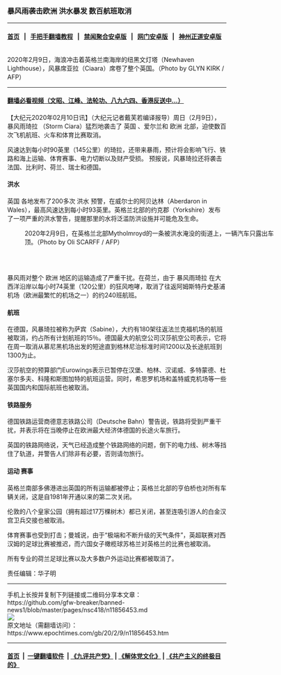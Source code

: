 ### 暴风雨袭击欧洲 洪水暴发 数百航班取消
------------------------

#### [首页](https://github.com/gfw-breaker/banned-news1/blob/master/README.md) &nbsp;&nbsp;|&nbsp;&nbsp; [手把手翻墙教程](https://github.com/gfw-breaker/guides/wiki) &nbsp;&nbsp;|&nbsp;&nbsp; [禁闻聚合安卓版](https://github.com/gfw-breaker/bn-android) &nbsp;&nbsp;|&nbsp;&nbsp; [网门安卓版](https://github.com/oGate2/oGate) &nbsp;&nbsp;|&nbsp;&nbsp; [神州正道安卓版](https://github.com/SzzdOgate/update) 



<div><img alt="" class="aligncenter wp-post-image" src="https://i.epochtimes.com/assets/uploads/2020/02/Storm-Ciara-Britain-1-600x400.jpg"/>
<div class="red16 caption">
 <p>
  2020年2月9日，海浪冲击着英格兰南海岸的纽黑文灯塔（Newhaven Lighthouse），风暴席亚拉（Ciaara）席卷了整个英国。（Photo by GLYN KIRK / AFP）
 </p>
</div>
</div><hr/>

#### [翻墙必看视频（文昭、江峰、法轮功、八九六四、香港反送中...）](https://github.com/gfw-breaker/banned-news1/blob/master/pages/link3.md)

<div><p>
 【大纪元2020年02月10日讯】（大纪元记者戴芙若编译报导）周日（2月9日），
 <ok href="https://www.epochtimes.com/gb/tag/%E6%9A%B4%E9%A3%8E%E9%9B%A8%E7%90%A6%E6%8B%89.html">
  暴风雨琦拉
 </ok>
 （Storm Ciara）猛烈地袭击了
 <ok href="https://www.epochtimes.com/gb/tag/%E8%8B%B1%E5%9B%BD.html">
  英国
 </ok>
 、爱尔兰和
 <ok href="https://www.epochtimes.com/gb/tag/%E6%AC%A7%E6%B4%B2.html">
  欧洲
 </ok>
 北部，迫使数百次飞机航班、火车和体育比赛取消。
</p>
<p>
 风速达到每小时90英里（145公里）的琦拉，还带来暴雨，预计将会影响飞行、铁路和海上运输、体育赛事、电力切断以及财产受损。 预报说，风暴琦拉还将袭击法国、比利时、荷兰、瑞士和德国。
</p>
<h4>
 <strong>
  <ok href="https://www.epochtimes.com/gb/tag/%E6%B4%AA%E6%B0%B4.html">
   洪水
  </ok>
 </strong>
</h4>
<p>
 <ok href="https://www.epochtimes.com/gb/tag/%E8%8B%B1%E5%9B%BD.html">
  英国
 </ok>
 各地发布了200多次
 <ok href="https://www.epochtimes.com/gb/tag/%E6%B4%AA%E6%B0%B4.html">
  洪水
 </ok>
 预警，在威尔士的阿贝达林（Aberdaron in Wales），最高风速达到每小时93英里。英格兰北部的约克郡（Yorkshire）发布了一项严重的洪水警告，提醒那里的水将泛滥防洪设施并可能危及生命。
</p>
<figure class="wp-caption aligncenter" id="attachment_11856619" style="width: 600px">
 <ok href="http://i.epochtimes.com/assets/uploads/2020/02/Storm-Ciara-Britain-3.jpg">
  <img alt="" class="size-large wp-image-11856619" src="http://i.epochtimes.com/assets/uploads/2020/02/Storm-Ciara-Britain-3-600x391.jpg"/>
 </ok>
 <br/><figcaption class="wp-caption-text">
  2020年2月9日，在英格兰北部Mytholmroyd的一条被洪水淹没的街道上，一辆汽车只露出车顶。（Photo by Oli SCARFF / AFP）
 </figcaption><br/>
</figure><br/>
<p>
 暴风雨对整个
 <ok href="https://www.epochtimes.com/gb/tag/%E6%AC%A7%E6%B4%B2.html">
  欧洲
 </ok>
 地区的运输造成了严重干扰。在荷兰，由于
 <ok href="https://www.epochtimes.com/gb/tag/%E6%9A%B4%E9%A3%8E%E9%9B%A8%E7%90%A6%E6%8B%89.html">
  暴风雨琦拉
 </ok>
 在大西洋沿岸以每小时74英里（120公里）的狂风咆哮，取消了往返阿姆斯特丹史基浦机场（欧洲最繁忙的机场之一）的约240班航班。
</p>
<h4>
 <strong>
  航班
 </strong>
</h4>
<p>
 在德国，风暴琦拉被称为萨宾（Sabine），大约有180架往返法兰克福机场的航班被取消，约占所有计划航班的15％。德国最大的航空公司汉莎航空公司表示，它将在周一取消从慕尼黑机场出发的短途直到格林尼治标准时间1200以及长途航班到1300为止。
</p>
<p>
 汉莎航空的预算部门Eurowings表示已暂停在汉堡、柏林、汉诺威、多特蒙德、杜塞尔多夫、科隆和斯图加特的航班运营。同时，希思罗机场和盖特威克机场等一些英国国内和国际航班也被取消。
</p>
<h4>
 <strong>
  铁路服务
 </strong>
</h4>
<p>
 德国铁路运营商德意志铁路公司（Deutsche Bahn）警告说，铁路将受到严重干扰，并表示将在当晚停止在欧洲最大经济体德国的长途火车旅行。
</p>
<p>
 英国的铁路网络说，天气已经造成整个铁路网络的问题，倒下的电力线、树木等挡住了轨道，并警告人们除非有必要，否则请勿旅行。
</p>
<h4>
 <strong>
  运动
 </strong>
 <strong>
  赛事
 </strong>
</h4>
<p>
 英格兰南部多佛港进出英国的所有运输都被停止；英格兰北部的亨伯桥也对所有车辆关闭，这是自1981年开通以来的第二次关闭。
</p>
<p>
 伦敦的八个皇家公园（拥有超过17万棵树木）都已关闭，甚至连吸引游人的白金汉宫卫兵交接也被取消。
</p>
<p>
 体育赛事也受到打击；曼城说，由于“极端和不断升级的天气条件”，英超联赛对西汉姆的足球比赛被推迟，而六国女子橄榄球苏格兰对英格兰的比赛也被取消。
</p>
<p>
 所有专业的荷兰足球比赛以及大多数户外运动比赛都被取消了。
</p>
<p>
 责任编辑：华子明
</p>
</div>
<hr/>
手机上长按并复制下列链接或二维码分享本文章：<br/>
https://github.com/gfw-breaker/banned-news1/blob/master/pages/nsc418/n11856453.md <br/>
<a href='https://github.com/gfw-breaker/banned-news1/blob/master/pages/nsc418/n11856453.md'><img src='https://github.com/gfw-breaker/banned-news1/blob/master/pages/nsc418/n11856453.md.png'/></a> <br/>
原文地址（需翻墙访问）：https://www.epochtimes.com/gb/20/2/9/n11856453.htm


------------------------
#### [首页](https://github.com/gfw-breaker/banned-news1/blob/master/README.md) &nbsp;|&nbsp; [一键翻墙软件](https://github.com/gfw-breaker/nogfw/blob/master/README.md) &nbsp;| [《九评共产党》](https://github.com/gfw-breaker/9ping.md/blob/master/README.md#九评之一评共产党是什么) | [《解体党文化》](https://github.com/gfw-breaker/jtdwh.md/blob/master/README.md) | [《共产主义的终极目的》](https://github.com/gfw-breaker/gczydzjmd.md/blob/master/README.md)


<img src='http://gfw-breaker.win/banned-news/pages/nsc418/n11856453.md' width='0px' height='0px'/>